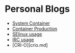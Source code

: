 # Personal Blogs 
- [System Container](system_container.md)
- [Container Production](container_production.md)
- [SElinux usage](selinux.md)
- [IRC usage](irc.md)
- [CRI-O][crio.md]
